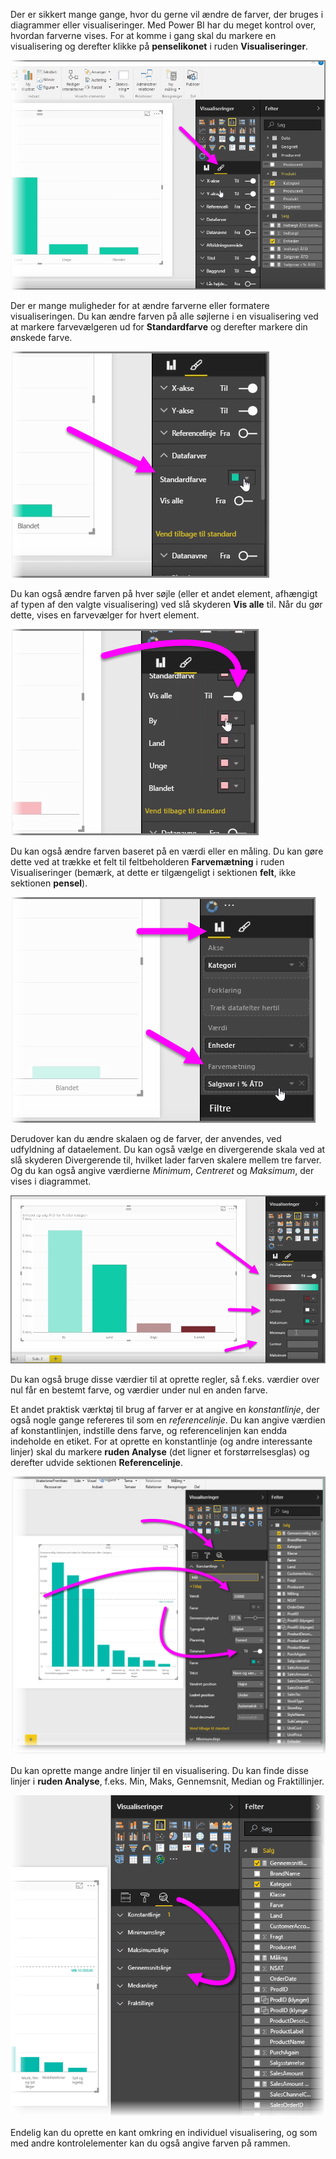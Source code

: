 Der er sikkert mange gange, hvor du gerne vil ændre de farver, der bruges i diagrammer eller visualiseringer. Med Power BI har du meget kontrol over, hvordan farverne vises. For at komme i gang skal du markere en visualisering og derefter klikke på **penselikonet** i ruden **Visualiseringer**.

![](media/3-9a-modifying-colors/3-9a_1.png)

Der er mange muligheder for at ændre farverne eller formatere visualiseringen. Du kan ændre farven på alle søjlerne i en visualisering ved at markere farvevælgeren ud for **Standardfarve** og derefter markere din ønskede farve.

![](media/3-9a-modifying-colors/3-9a_2.png)

Du kan også ændre farven på hver søjle (eller et andet element, afhængigt af typen af den valgte visualisering) ved slå skyderen **Vis alle** til. Når du gør dette, vises en farvevælger for hvert element.

![](media/3-9a-modifying-colors/3-9a_3.png)

Du kan også ændre farven baseret på en værdi eller en måling. Du kan gøre dette ved at trække et felt til feltbeholderen **Farvemætning** i ruden Visualiseringer (bemærk, at dette er tilgængeligt i sektionen **felt**, ikke sektionen **pensel**).

![](media/3-9a-modifying-colors/3-9a_4.png)

Derudover kan du ændre skalaen og de farver, der anvendes, ved udfyldning af dataelement. Du kan også vælge en divergerende skala ved at slå skyderen Divergerende til, hvilket lader farven skalere mellem tre farver. Og du kan også angive værdierne *Minimum*, *Centreret* og *Maksimum*, der vises i diagrammet.

![](media/3-9a-modifying-colors/3-9a_5.png)

Du kan også bruge disse værdier til at oprette regler, så f.eks. værdier over nul får en bestemt farve, og værdier under nul en anden farve.

Et andet praktisk værktøj til brug af farver er at angive en *konstantlinje*, der også nogle gange refereres til som en *referencelinje*. Du kan angive værdien af konstantlinjen, indstille dens farve, og referencelinjen kan endda indeholde en etiket. For at oprette en konstantlinje (og andre interessante linjer) skal du markere **ruden Analyse** (det ligner et forstørrelsesglas) og derefter udvide sektionen **Referencelinje**.

![](media/3-9a-modifying-colors/3-9a_6.png)

Du kan oprette mange andre linjer til en visualisering. Du kan finde disse linjer i **ruden Analyse**, f.eks. Min, Maks, Gennemsnit, Median og Fraktillinjer.

![](media/3-9a-modifying-colors/3-9a_7.png)

Endelig kan du oprette en kant omkring en individuel visualisering, og som med andre kontrolelementer kan du også angive farven på rammen.

